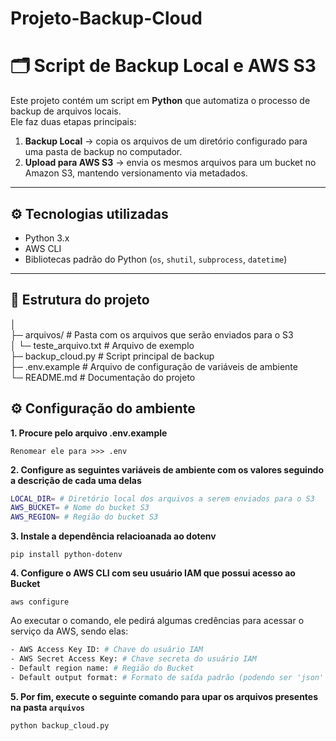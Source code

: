 # Projeto-Backup-Cloud

# 🗂️ Script de Backup Local e AWS S3

Este projeto contém um script em **Python** que automatiza o processo de backup de arquivos locais.  
Ele faz duas etapas principais:

1. **Backup Local** → copia os arquivos de um diretório configurado para uma pasta de backup no computador.  
2. **Upload para AWS S3** → envia os mesmos arquivos para um bucket no Amazon S3, mantendo versionamento via metadados.  

---

## ⚙️ Tecnologias utilizadas
- Python 3.x  
- AWS CLI  
- Bibliotecas padrão do Python (`os`, `shutil`, `subprocess`, `datetime`)  

---

## 📂 Estrutura do projeto
│ <br />
├─ arquivos/ # Pasta com os arquivos que serão enviados para o S3 <br />
│ └─ teste_arquivo.txt # Arquivo de exemplo <br />
├─ backup_cloud.py # Script principal de backup <br />
├─ .env.example # Arquivo de configuração de variáveis de ambiente <br />
└─ README.md # Documentação do projeto <br />


## ⚙️ Configuração do ambiente
**1. Procure pelo arquivo .env.example**
```
Renomear ele para >>> .env
```

**2. Configure as seguintes variáveis de ambiente com os valores seguindo a descrição de cada uma delas**
```bash
LOCAL_DIR= # Diretório local dos arquivos a serem enviados para o S3
AWS_BUCKET= # Nome do bucket S3
AWS_REGION= # Região do bucket S3
```

**3. Instale a dependência relacioanada ao dotenv**
```
pip install python-dotenv
```

**4. Configure o AWS CLI com seu usuário IAM que possui acesso ao Bucket**
```
aws configure
```
Ao executar o comando, ele pedirá algumas credências para acessar o serviço da AWS, sendo elas:
```bash
- AWS Access Key ID: # Chave do usuário IAM
- AWS Secret Access Key: # Chave secreta do usuário IAM
- Default region name: # Região do Bucket
- Default output format: # Formato de saída padrão (podendo ser 'json' ou podendo deixar em branco)
```

**5. Por fim, execute o seguinte comando para upar os arquivos presentes na pasta `arquivos`**
```
python backup_cloud.py
```